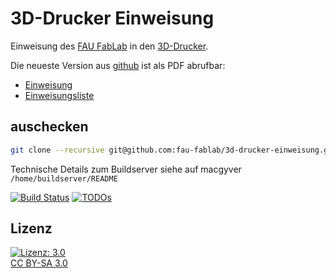 3D-Drucker Einweisung
=====================

Einweisung des [FAU FabLab](https://fablab.fau.de) in den [3D-Drucker](https://fablab.fau.de/tool/3d-drucker-ultimaker).

Die neueste Version aus [github](https://github.com/fau-fablab/3d-drucker-einweisung) ist als PDF abrufbar:

- [Einweisung](https://brain.fablab.fau.de/build/3d-drucker-einweisung/Einweisung_3D-Drucker.pdf)
- [Einweisungsliste](https://brain.fablab.fau.de/build/3d-drucker-einweisung/Einweisungsliste_3D-Drucker.pdf)

auschecken
----------

```bash
git clone --recursive git@github.com:fau-fablab/3d-drucker-einweisung.git
```

Technische Details zum Buildserver siehe auf macgyver `/home/buildserver/README`

[![Build Status](https://brain.fablab.fau.de/build/3d-drucker-einweisung/status.svg)](https://brain.fablab.fau.de/build/3d-drucker-einweisung/)
[![TODOs](https://brain.fablab.fau.de/build/3d-drucker-einweisung/status-todos.svg)](https://brain.fablab.fau.de/build/3d-drucker-einweisung/)

Lizenz
------

[![Lizenz: 3.0](https://licensebuttons.net/l/by-sa/3.0/de/88x31.png)</br>CC BY-SA 3.0](https://creativecommons.org/licenses/by-sa/3.0/)
